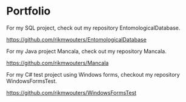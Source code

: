 # Portfolio

For my SQL project, check out my repository EntomologicalDatabase.

https://github.com/rikmwouters/EntomologicalDatabase

For my Java project Mancala, check out my repository Mancala.

https://github.com/rikmwouters/Mancala

For my C# test project using Windows forms, checkout my repository WindowsFormsTest.

https://github.com/rikmwouters/WindowsFormsTest
